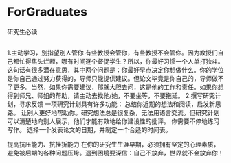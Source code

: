 # ForGraduates
研究生必读
##
1.主动学习，别指望别人管你
有些教授会管你，有些教授不会管你。因为教授们自己都忙得焦头烂额，哪有时间逐个督促学生？所以，你最好习惯一个人单打独斗。这句话有很多潜在意思，其中两个问题是：你最好早点决定你想做什么。你的学位是你自己通过努力获得的，导师只能提供建议。但论文毕竟是你自己的，导师做不了更多。当然，如果你需要建议，那就大胆去问，这是他的工作和责任。如果你想得到师兄、师姐的帮助，请主动去找他/她，不要坐等，不要拖延。
2.撰写研究计划，寻求反馈
一项研究计划具有许多功能：
总结你近期的想法和阅读，启发新思路。
让别人更好地帮助你。研究想法总是很复杂，无法用语言交流。但研究计划可以清楚地向别人展示，他们才能有效地给你建设性的批评。
你需要不停地练习写作。
选择一个发表论文的日期，并制定一个合适的时间表。

提高抗压能力、抗挫折能力
在你的研究生生涯早期，必须拥有坚定的心理素质，避免被后期的各种问题压垮。遇到困境要深信：自己不放弃，世界就不会放弃你！


